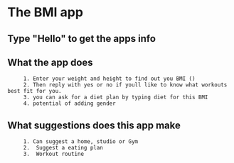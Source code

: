 # The BMI app
## Type "Hello" to get the apps info

## What the app does
         1. Enter your weight and height to find out you BMI ()
         2. Then reply with yes or no if youll like to know what workouts best fit for you.
         3. you can ask for a diet plan by typing diet for this BMI
         4. potential of adding gender 



## What suggestions does this app make
         1. Can suggest a home, studio or Gym 
         2.  Suggest a eating plan
         3.  Workout routine
   